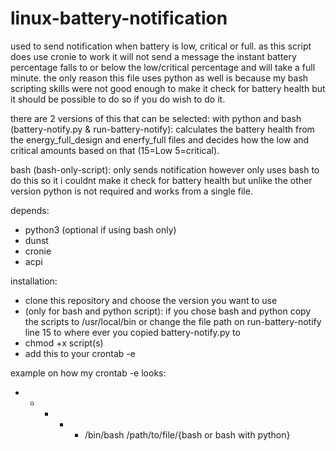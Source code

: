 # linux-battery-notification

used to send notification when battery is low, critical or full. as this script does use cronie to work it will not send a message the instant battery percentage falls to or below the low/critical percentage and will take a full minute.
the only reason this file uses python as well is because my bash scripting skills were not good enough to make it check for battery health but it should be possible to do so if you do wish to do it.

there are 2 versions of this that can be selected:
  with python and bash (battery-notify.py & run-battery-notify):
   calculates the battery health from the energy_full_design and enerfy_full files and decides how the low and critical amounts based on that (15=Low 5=critical).
  
  bash (bash-only-script):
    only sends notification however only uses bash to do this so it i couldnt make it check for battery health but unlike the other version python is not           required and works from a single file.

depends:
- python3 (optional if using bash only)
- dunst
- cronie
- acpi

installation:
- clone this repository and choose the version you want to use
- (only for bash and python script):
if you chose bash and python copy the scripts to /usr/local/bin or change the file path on run-battery-notify line 15 to where ever you copied battery-notify.py to
- chmod +x script(s)
- add this to your crontab -e 

example on how my crontab -e looks:
* * * * * /bin/bash /path/to/file/{bash or bash with python}
